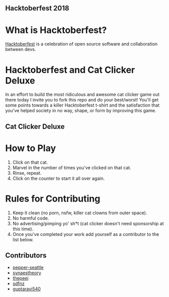 ## Hacktoberfest 2018
# What is Hacktoberfest?
[Hacktoberfest](https://hacktoberfest.digitalocean.com/faq) is a celebration of open source software and collaboration between devs. 

# Hacktoberfest and Cat Clicker Deluxe
In an effort to build the most ridiculous and awesome cat clicker game out there today I invite you to fork this repo and do your best/worst! You'll get some points towards a killer Hacktoberfest t-shirt and the satisfaction that you've helped society in no way, shape, or form by improving this game.

## Cat Clicker Deluxe

# How to Play

1. Click on that cat.
2. Marvel in the number of times you've clicked on that cat.
3. Rinse, repeat.
4. Click on the counter to start it all over again.

# Rules for Contributing

1. Keep it clean (no porn, nsfw, killer cat clowns from outer space).
2. No harmful code.
3. No advertising/pimping yo' sh*t (cat clicker doesn't need sponsorship at this time).
4. Once you've completed your work add yourself as a contributor to the list below.

## Contributors
* [pepper-seattle](https://github.com/pepper-seattle)
* [synaestheory](https://github.com/synaesthoery)
* [thepeej](https://github.com/thepeej)
* [sdfnz](https://github.com/sdfnz)
* [guptaravi540](https://github.com/guptaravi540)
